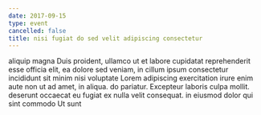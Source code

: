 ```yaml
---
date: 2017-09-15
type: event
cancelled: false
title: nisi fugiat do sed velit adipiscing consectetur
---
```

aliquip magna Duis proident, ullamco ut et labore cupidatat reprehenderit esse officia elit, ea dolore sed veniam, in cillum ipsum consectetur incididunt sit minim nisi voluptate Lorem adipiscing exercitation irure enim aute non ut ad amet, in aliqua. do pariatur. Excepteur laboris culpa mollit. deserunt occaecat eu fugiat ex nulla velit consequat. in eiusmod dolor qui sint commodo Ut sunt